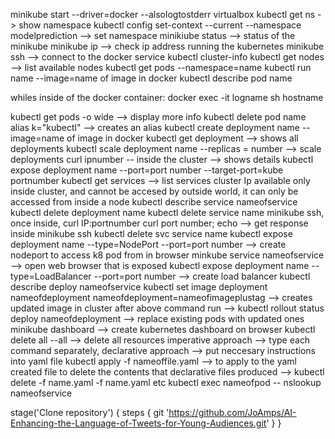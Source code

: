 minikube start --driver=docker --alsologtostderr  virtualbox
kubectl get ns -> show namespace
kubectl config set-context --current --namespace modelprediction --> set namespace
minikiube status --> status of the minikube
minikube ip --> check ip address running the kubernetes
minikube ssh --> connect to the docker service
kubectl cluster-info
kubectl get nodes --> list available nodes
kubectl get pods --namespace=name
kubectl run name --image=name of image in docker
kubectl describe pod name

whiles inside of the docker container:
    docker exec -it logname sh
    hostname

kubectl get pods -o wide --> display more info
kubectl delete pod name
alias k="kubectl"  --> creates an alias
kubectl create deployment name --image=name of image in docker
kubectl get deployment --> shows all deployments
kubectl scale deployment name --replicas = number   --> scale deployments
curl ipnumber -- inside the cluster --> shows details 
kubectl expose deployment name --port=port number --target-port=kube portnumber
kubectl get services --> list services
cluster Ip available only inside cluster, and cannot be accesed by outside world, it can only be accessed from inside a node
kubectl describe service nameofservice
kubectl delete deployment name
kubectl delete service name
minikube ssh, once inside, curl IP:portnumber
curl port number; echo --> get response inside minikube ssh
kubectl delete svc service name
kubectl expose deployment name --type=NodePort --port=port number --> create nodeport to access k8 pod from in browser
minkube service nameofservice --> open web browser that is exposed
kubectl expose deployment name --type=LoadBalancer --port=port number --> create load balancer
kubectl describe deploy nameofservice
kubectl set image deployment nameofdeployment nameofdeployment=nameofimageplustag --> creates updated image in cluster
after above command run --> kubectl rollout status deploy nameofdeployment --> replace existing pods with updated ones
minikube dashboard --> create kubernetes dashboard on browser
kubectl delete all --all --> delete all resources
imperative approach --> type each command separately, declarative approach --> put neccesary instructions into yaml file
kubectl apply -f nameoffile.yaml --> to apply to the yaml created file
to delete the contents that declarative files produced --> kubectl delete -f name.yaml -f name.yaml etc
kubectl exec nameofpod -- nslookup nameofservice

stage('Clone repository') {
            steps {
                git 'https://github.com/JoAmps/AI-Enhancing-the-Language-of-Tweets-for-Young-Audiences.git'
            }
        }

